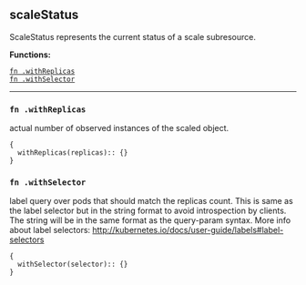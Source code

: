 
## scaleStatus
ScaleStatus represents the current status of a scale subresource.

**Functions:**

[`fn .withReplicas`](#fn-withreplicas)  
[`fn .withSelector`](#fn-withselector)  

---


### `fn .withReplicas`
actual number of observed instances of the scaled object.
```jsonnet
{
  withReplicas(replicas):: {}
}
```

### `fn .withSelector`
label query over pods that should match the replicas count. This is same as the label selector but in the string format to avoid introspection by clients. The string will be in the same format as the query-param syntax. More info about label selectors: http://kubernetes.io/docs/user-guide/labels#label-selectors
```jsonnet
{
  withSelector(selector):: {}
}
```

